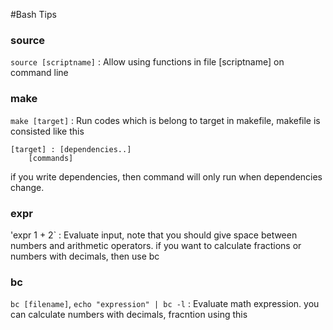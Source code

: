 #Bash Tips

### source
`source [scriptname]`
 : Allow using functions in file [scriptname] on command line 
<br>

### make
`make [target]`
 : Run codes which is belong to target in makefile,
makefile is consisted like this
``` 
[target] : [dependencies..]
	[commands]
```
if you write dependencies, then command will only run when dependencies change.
<br>

### expr
'expr 1 + 2`
 : Evaluate input, note that you should give space between numbers and arithmetic operators.
if you want to calculate fractions or numbers with decimals, then use bc
<br>

### bc
`bc [filename]`, `echo "expression" | bc -l`
 : Evaluate math expression. you can calculate numbers with decimals, fracntion using this
